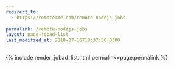 ```yaml
---
redirect_to:
  - https://remote4me.com/remote-nodejs-jobs
  
permalink: /remote-nodejs-jobs
layout: page-jobad-list
last_modified_at: 2018-07-16T18:37:56+0300
---
```

{% include render_jobad_list.html permalink=page.permalink %}
